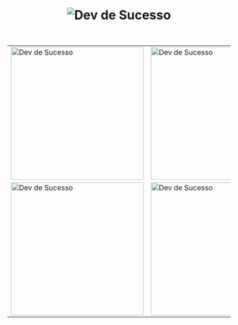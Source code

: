 <h1 align="center">
  <img alt="Dev de Sucesso" title="Dev de Sucesso 🚀" src=".github/logo.png" />
</h1>

<br>
<table align="center">
  <tr>
    <td>
      <img alt="Dev de Sucesso" src=".github/preview.png" width="300">
    </td>
    <td>
      <img alt="Dev de Sucesso" src=".github/preview2.png" width="300">
    </td>
    <td>
      <img alt="Dev de Sucesso" src=".github/preview3.png" width="300">
    </td>
  </tr>
  <tr>
    <td>
      <img alt="Dev de Sucesso" src=".github/preview4.png" width="300">
    </td>
    <td>
      <img alt="Dev de Sucesso" src=".github/preview5.png" width="300">
    </td>
  </tr>
</table>
